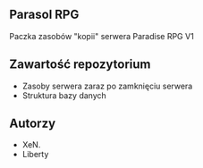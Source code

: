 ## Parasol RPG
Paczka zasobów "kopii" serwera Paradise RPG V1
## Zawartość repozytorium
* Zasoby serwera zaraz po zamknięciu serwera
* Struktura bazy danych
## Autorzy
* XeN.
* Liberty
